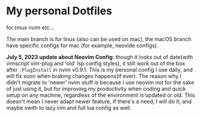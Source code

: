 # My personal Dotfiles

for tmux nvim etc...

The main branch is for linux (also can be used on mac), the macOS branch have specific configs for mac (for example, neovide configs).

**July 5, 2023 update about Neovim Config**: though it looks out of date(with vimscript vim-plug and 'old' lsp config styles),
it still work out of the box after `:PlugInstall` in nvim v0.9.1.
This is my personal config I use daily, and will fix soon when braking changes happens(if ever).
The reason why I didn't migrate to 'newer' nvim stuff is because I use neovim not for the sake of just using it,
but for improving my productivity when coding and quick setup on any machine, regardless of the environment is updated or old.
This doesn't mean I never adapt newer feature,
if there's a need, I will do it, and maybe swith to lazy.vim and full lua config as well.

